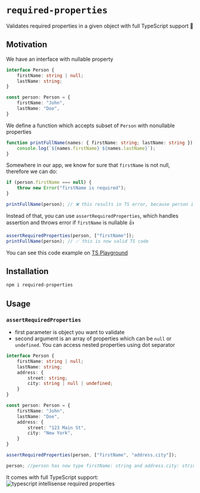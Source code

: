 # `required-properties`

Validates required properties in a given object with full TypeScript support 🚀

## Motivation

We have an interface with nullable property

```ts
interface Person {
    firstName: string | null;
    lastName: string;
}

const person: Person = {
    firstName: "John",
    lastName: "Doe",
}
```

We define a function which accepts subset of `Person` with nonullable properties

```ts
function printFullName(names: { firstName: string; lastName: string }) {
    console.log(`${names.firstName} ${names.lastName}`);
}
```

Somewhere in our app, we know for sure that `firstName` is not null, therefore we can do:

```ts
if (person.firstName === null) {
    throw new Error("firstName is required");
}

printFullName(person); // ❌ this results in TS error, because person is still of type Person which has nullable property firstName
```

Instead of that, you can use `assertRequiredProperties`, which handles assertion and throws error if `firstName` is
nullable 👍

```ts
assertRequiredProperties(person, ["firstName"]);
printFullName(person); // ✅ this is now valid TS code
```

You can see this code example on [TS Playground](https://tsplay.dev/m3vY1N)

## Installation

```bash
npm i required-properties
```

## Usage

### `assertRequiredProperties`

- first parameter is object you want to validate
- second argument is an array of properties which can be `null` or `undefined`. You can access nested properties using
  dot separator

```ts
interface Person {
    firstName: string | null;
    lastName: string;
    address: {
        street: string;
        city: string | null | undefined;
    }
}

const person: Person = {
    firstName: "John",
    lastName: "Doe",
    address: {
        street: "123 Main St",
        city: "New York",
    }
}

assertRequiredProperties(person, ["firstName", "address.city"]);

person; //person has now type firstName: string and address.city: string 
```

It comes with full TypeScript support:
![typescript intellisense required properties](https://gcdnb.pbrd.co/images/Gwv3WzyumIHf.png?o=1)
